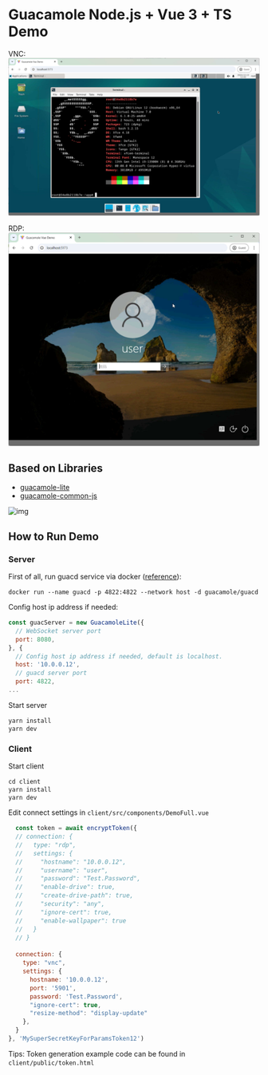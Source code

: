 # Guacamole Node.js + Vue 3 + TS Demo

VNC:
![vnc](./docs/vnc.jpg)

RDP:
![rdp](./docs/rdp.jpg)

## Based on Libraries

- [guacamole-lite](https://github.com/vadimpronin/guacamole-lite)
- [guacamole-common-js](https://github.com/padarom/guacamole-common-js)

![img](https://raw.githubusercontent.com/vadimpronin/guacamole-lite/refs/heads/master/docs/architecture.png)

## How to Run Demo

### Server

First of all, run guacd service via docker ([reference](https://guacamole.apache.org/doc/gug/guacamole-docker.html)):
```shell
docker run --name guacd -p 4822:4822 --network host -d guacamole/guacd
```

Config host ip address if needed:
```js
const guacServer = new GuacamoleLite({
  // WebSocket server port
  port: 8080,
}, {
  // Config host ip address if needed, default is localhost.
  host: '10.0.0.12',
  // guacd server port
  port: 4822,
...
```

Start server
```shell
yarn install
yarn dev
```

### Client

Start client
```shell
cd client
yarn install
yarn dev
```

Edit connect settings in `client/src/components/DemoFull.vue`

```js
  const token = await encryptToken({
  // connection: {
  //   type: "rdp",
  //   settings: {
  //     "hostname": "10.0.0.12",
  //     "username": "user",
  //     "password": "Test.Password",
  //     "enable-drive": true,
  //     "create-drive-path": true,
  //     "security": "any",
  //     "ignore-cert": true,
  //     "enable-wallpaper": true
  //   }
  // }

  connection: {
    type: "vnc",
    settings: {
      hostname: '10.0.0.12',
      port: '5901',
      password: 'Test.Password',
      "ignore-cert": true,
      "resize-method": "display-update"
    },
  }
}, 'MySuperSecretKeyForParamsToken12')
```

Tips: Token generation example code can be found in `client/public/token.html`